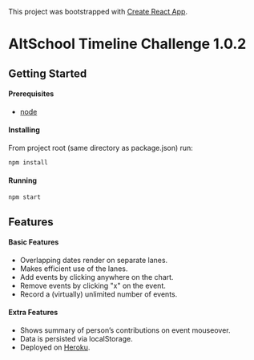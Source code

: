 This project was bootstrapped with [Create React App](https://github.com/facebookincubator/create-react-app).

# AltSchool Timeline Challenge 1.0.2

## Getting Started

#### Prerequisites

- [node](https://nodejs.org/en/download/)

#### Installing

From project root (same directory as package.json) run:
```
npm install
```

#### Running

```
npm start
```

## Features
#### Basic Features
- Overlapping dates render on separate lanes.
- Makes efficient use of the lanes.
- Add events by clicking anywhere on the chart.
- Remove events by clicking "x" on the event.
- Record a (virtually) unlimited number of events.

#### Extra Features
- Shows summary of person’s contributions on event mouseover.
- Data is persisted via localStorage.
- Deployed on [Heroku](https://altschool-timeline-si57r2gu.herokuapp.com/).

